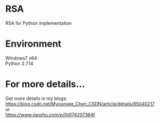# RSA  
RSA for Python implementation

# Environment
Windows7 x64  
Python 2.7.14

# For more details...
Get more details in my blogs:  
https://blog.csdn.net/Myoonyee_Chen_CSDN/article/details/85040217  
or  
https://www.jianshu.com/p/0d174207364f
